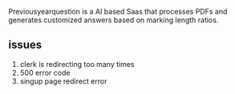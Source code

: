 Previousyearquestion is a AI based Saas that processes PDFs and generates customized answers based on marking length ratios.

## issues
1. clerk is redirecting too many times 
2. 500 error code 
3. singup page redirect error